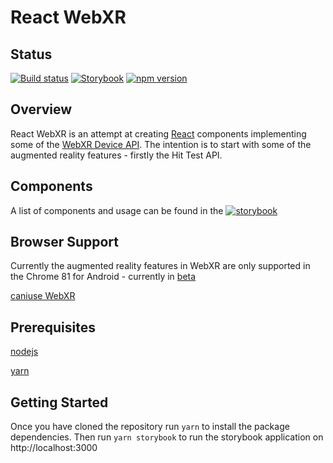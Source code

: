 # React WebXR

## Status
[![Build status](https://ci.appveyor.com/api/projects/status/9uxqva5vglckj6r4?svg=true)](https://ci.appveyor.com/project/ChrisDobby/react-webxr)
[![Storybook](https://cdn.jsdelivr.net/gh/storybooks/brand@master/badge/badge-storybook.svg)](https://react-webxr.chrisdobby.dev/)
[![npm version](https://badge.fury.io/js/react-webxr.svg)](https://badge.fury.io/js/react-webxr)

## Overview

React WebXR is an attempt at creating [React](https://reactjs.org/) components implementing some of the [WebXR Device API](https://www.w3.org/TR/webxr/). The intention is to start with some of the augmented reality features - firstly the Hit Test API.

## Components

A list of components and usage can be found in the [![storybook](https://cdn.jsdelivr.net/gh/storybooks/brand@master/badge/badge-storybook.svg)](https://react-webxr.chrisdobby.dev/)

## Browser Support

Currently the augmented reality features in WebXR are only supported in the Chrome 81 for Android - currently in [beta](https://www.google.com/chrome/beta/)

[caniuse WebXR](https://caniuse.com/#feat=webxr)

## Prerequisites

[nodejs](https://nodejs.org)

[yarn](https://yarnpkg.com/)

## Getting Started

Once you have cloned the repository run `yarn` to install the package dependencies.
Then run `yarn storybook` to run the storybook application on http://localhost:3000
